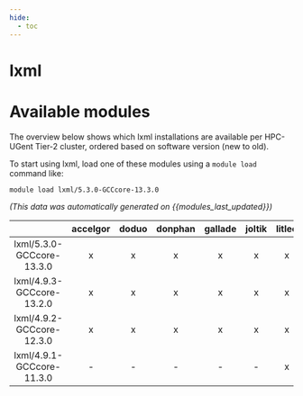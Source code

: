 ```yaml
---
hide:
  - toc
---
```


lxml
====

# Available modules


The overview below shows which lxml installations are available per HPC-UGent Tier-2 cluster, ordered based on software version (new to old).

To start using lxml, load one of these modules using a `module load` command like:

```shell
module load lxml/5.3.0-GCCcore-13.3.0
```

*(This data was automatically generated on {{modules_last_updated}})*

| |accelgor|doduo|donphan|gallade|joltik|litleo|shinx|
| :---: | :---: | :---: | :---: | :---: | :---: | :---: | :---: |
|lxml/5.3.0-GCCcore-13.3.0|x|x|x|x|x|x|x|
|lxml/4.9.3-GCCcore-13.2.0|x|x|x|x|x|x|x|
|lxml/4.9.2-GCCcore-12.3.0|x|x|x|x|x|x|x|
|lxml/4.9.1-GCCcore-11.3.0|-|-|-|-|-|x|x|
